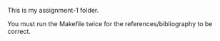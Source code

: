 This is my assignment-1 folder.

You must run the Makefile twice for the references/bibliography to be correct.
